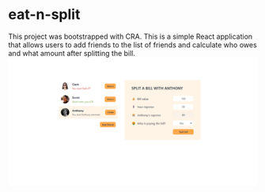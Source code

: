 # eat-n-split

This project was bootstrapped with CRA. This is a simple React application that allows users to add friends to the list of friends and calculate who owes and what amount after splitting the bill.
 ![Demo](./src/EatNSplit.png)